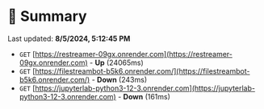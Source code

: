 # 📖 Summary
Last updated: **8/5/2024, 5:12:45 PM**

- `GET` [https://restreamer-09gx.onrender.com](https://restreamer-09gx.onrender.com) - **Up** (24065ms)
- `GET` [https://filestreambot-b5k6.onrender.com/](https://filestreambot-b5k6.onrender.com/) - **Down** (243ms)
- `GET` [https://jupyterlab-python3-12-3.onrender.com](https://jupyterlab-python3-12-3.onrender.com) - **Down** (161ms)
